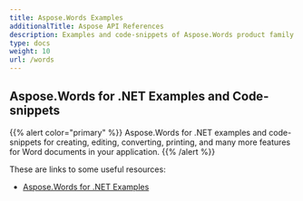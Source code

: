 ```yaml
---
title: Aspose.Words Examples
additionalTitle: Aspose API References
description: Examples and code-snippets of Aspose.Words product family. It includes basic and advance examples of usage of Aspose.Words.
type: docs
weight: 10
url: /words
---
```


## Aspose.Words for .NET Examples and Code-snippets
{{% alert color="primary" %}}
Aspose.Words for .NET examples and code-snippets for creating, editing, converting, printing, and many more features for Word documents in your application. 
{{% /alert %}}

These are links to some useful resources:
- [Aspose.Words for .NET Examples](/words/net/)
